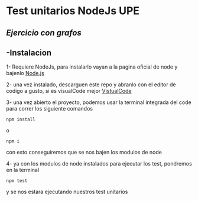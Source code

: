 # Test unitarios NodeJs UPE

## _Ejercicio con grafos_

## -Instalacion
1- Requiere NodeJs, para instalarlo vayan a la pagina oficial de node y bajenlo
[Node.js](https://nodejs.org/) 

2- una vez instalado, descarguen este repo y abranlo con el editor de codigo a gusto, si es visualCode mejor 
[VistualCode](https://code.visualstudio.com/)

3- una vez abierto el proyecto, podemos usar la terminal integrada del code para correr los siguiente comandos
```
npm install 
```
o 
```
npm i
```
con esto conseguiremos que se nos bajen los modulos de node

4- ya con los modulos de node instalados para ejecutar los test, pondremos en la terminal 
```
npm test
```
y se nos estara ejecutando nuestros test unitarios
